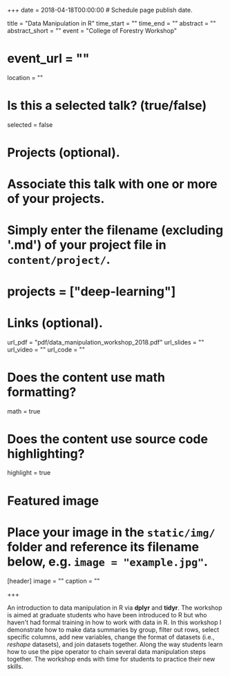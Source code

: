 +++
date = 2018-04-18T00:00:00  # Schedule page publish date.

title = "Data Manipulation in R"
time_start = ""
time_end = ""
abstract = ""
abstract_short = ""
event = "College of Forestry Workshop"
# event_url = ""
location = ""

# Is this a selected talk? (true/false)
selected = false

# Projects (optional).
#   Associate this talk with one or more of your projects.
#   Simply enter the filename (excluding '.md') of your project file in `content/project/`.
# projects = ["deep-learning"]

# Links (optional).
url_pdf = "pdf/data_manipulation_workshop_2018.pdf"
url_slides = ""
url_video = ""
url_code = ""

# Does the content use math formatting?
math = true

# Does the content use source code highlighting?
highlight = true

# Featured image
# Place your image in the `static/img/` folder and reference its filename below, e.g. `image = "example.jpg"`.
[header]
image = ""
caption = ""

+++

An introduction to data manipulation in R via **dplyr** and **tidyr**.  The workshop is aimed at graduate students who have been introduced to R but who haven't had formal training in how to work with data in R.  In this workshop I demonstrate how to make data summaries by group, filter out rows, select specific columns, add new variables, change the format of datasets (i.e., *reshape* datasets), and join datasets together. Along the way students learn how to use the pipe operator to chain several data manipulation steps together.  The workshop ends with time for students to practice their new skills.

